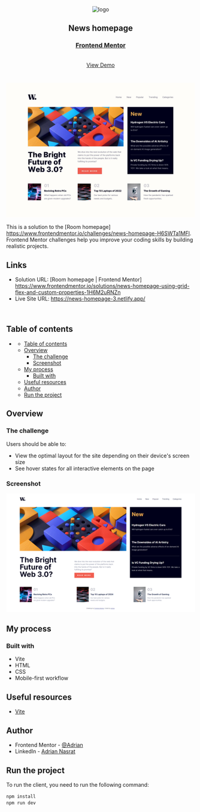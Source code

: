 <div align="center">

  <img src="https://www.frontendmentor.io/static/images/logo-mobile.svg" alt="logo" width="60" height="auto">

  <h2>News homepage</h2>

  <h3>
    <a href="(https://www.frontendmentor.io/solutions/news-homepage-using-grid-flex-and-custom-properties-1H6M2uRNZn)">
      <strong>Frontend Mentor</strong>
    </a>
  </h3>

  <br>

  <div align="center">
    <a href="https://news-homepage-3.netlify.app/">View Demo</a>
  </div>

</div>

#

<div align="center">

![](design/desktop-design.jpg)

</div>

This is a solution to the [Room homepage] https://www.frontendmentor.io/challenges/news-homepage-H6SWTa1MFl. <br>
Frontend Mentor challenges help you improve your coding skills by building realistic projects.

<h2>Links</h2>

- Solution URL: [Room homepage | Frontend Mentor] https://www.frontendmentor.io/solutions/news-homepage-using-grid-flex-and-custom-properties-1H6M2uRNZn
- Live Site URL: https://news-homepage-3.netlify.app/

<br>

## Table of contents

- [](#)
  - [Table of contents](#table-of-contents)
  - [Overview](#overview)
    - [The challenge](#the-challenge)
    - [Screenshot](#screenshot)
  - [My process](#my-process)
    - [Built with](#built-with)
  - [Useful resources](#useful-resources)
  - [Author](#author)
  - [Run the project](#run-the-project)

## Overview

### The challenge

Users should be able to:

- View the optimal layout for the site depending on their device's screen size
- See hover states for all interactive elements on the page

### Screenshot

![](assets/images/desktop_screenshot.PNG)

## My process

### Built with

- Vite
- HTML
- CSS
- Mobile-first workflow

## Useful resources

- [Vite](https://vitejs.dev/)

## Author

- Frontend Mentor - [@Adrian](https://www.frontendmentor.io/profile/aliadrian)
- LinkedIn - [Adrian Nasrat](https://www.linkedin.com/in/adrian-nasrat/)

## Run the project

To run the client, you need to run the following command:

```bash
npm install
npm run dev
```
